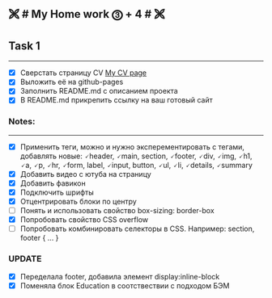 🙨 # My Home work ⓷ + 4 # 🙨
---
## Task 1 ##
---

- [x] Сверстать страницу CV [My CV page](https://olgagrishchenko.github.io/CV-Page/)
- [x] Выложить её на github-pages
- [x] Заполнить README.md с описанием проекта
- [x] В README.md прикрепить ссылку на ваш готовый сайт

### Notes: ###
---

- [x] Применить теги, можно и нужно эксперементировать с тегами, добавлять новые: 🗸header, 🗸main, section, 🗸footer, 🗸div, 🗸img, 🗸h1, 🗸a, 🗸p, 🗸hr, 🗸form, label, 🗸input, button, 🗸ul, 🗸li, 🗸details, 🗸summary
- [x] Добавить видео с ютуба на страницу
- [x] Добавить фавикон
- [x] Подключить шрифты
- [x] Отцентрировать блоки по центру
- [ ] Понять и использовать свойство box-sizing: border-box
- [x] Попробовать свойство CSS overflow
- [ ] Попробовать комбинировать селекторы в CSS. Например: section, footer { ... }

### UPDATE ###

- [x] Переделала footer, добавила элемент display:inline-block
- [x] Поменяла блок Education в соотствествии с подходом БЭМ

